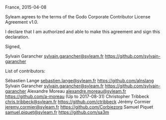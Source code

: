 France, 2015-04-08

Syleam agrees to the terms of the Godo Corporate Contributor License
Agreement v1.0.

I declare that I am authorized and able to make this agreement and sign this
declaration.

Signed,

Sylvain Garancher sylvain.garancher@syleam.fr https://github.com/sylvain-garancher

List of contributors:

Sébastien Lange sebastien.lange@syleam.fr https://github.com/alnslang
Sylvain Garancher sylvain.garancher@syleam.fr https://github.com/sylvain-garancher
Alexandre Moreau alexandre.moreau@syleam.fr https://github.com/a-moreau (Up to 2017-08-31)
Christopher Tribbeck chris.tribbeck@syleam.fr https://github.com/ctribbeck
Jérémy Cormier jeremy.cormier@syleam.fr https://github.com/Corbiezorq
Samuel Piquet samuel.piquet@syleam.fr https://github.com/sa3m
